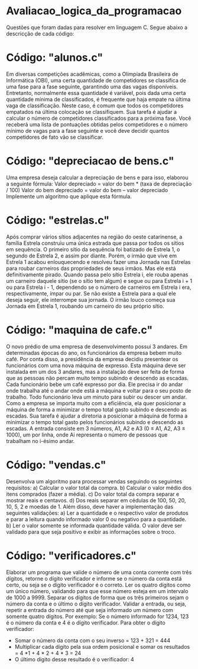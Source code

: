 # Avaliacao_logica_da_programacao
 Questões que foram dadas para resolver em linguagem C. Segue abaixo a descricção de cada código:

# Código: "alunos.c"
 Em diversas competições acadêmicas, como a Olimpíada Brasileira de Informática (OBI), uma certa quantidade de competidores se classifica de uma fase para a fase seguinte, garantindo uma das vagas disponíveis. Entretanto, normalmente essa quantidade é variável, pois dada uma certa quantidade mínima de classificados, é frequente que haja empate na última vaga de classificação. Neste caso, é comum que todos os competidores empatados na última colocação se classifiquem.
 Sua tarefa é ajudar a calcular o número de competidores classificados para a próxima fase. Você receberá uma lista de pontuações obtidas pelos competidores e o número mínimo de vagas para a fase seguinte e você deve decidir quantos competidores de fato vão se classificar.

# Código: "depreciacao de bens.c"
 Uma empresa deseja calcular a depreciação de bens e para isso, elaborou a seguinte fórmula:
Valor depreciado = valor do bem * (taxa de depreciação / 100) Valor do bem depreciado = valor do bem – valor depreciado
Implemente um algoritmo que aplique esta fórmula.

# Código: "estrelas.c"
 Após comprar vários sítios adjacentes na região do oeste catarinense, a família Estrela construiu uma única estrada que passa por todos os sítios em sequência. O primeiro sítio da sequência foi batizado de Estrela 1, o segundo de Estrela 2, e assim por diante. Porém, o irmão que vive em Estrela 1 acabou enlouquecendo e resolveu fazer uma Jornada nas Estrelas para roubar carneiros das propriedades de seus irmãos. Mas ele está definitivamente pirado. Quando passa pelo sítio Estrela i, ele rouba apenas um carneiro daquele sítio (se o sítio tem algum) e segue ou para Estrela i + 1 ou para Estrela i - 1, dependendo se o número de carneiros em Estrela i era, respectivamente, ímpar ou par. Se não existe a Estrela para a qual ele deseja seguir, ele interrompe sua jornada. O irmão louco começa sua Jornada em Estrela 1, roubando um carneiro do seu próprio sítio.


# Código: "maquina de cafe.c"
 O novo prédio de uma empresa de desenvolvimento possui 3 andares. Em determinadas épocas do ano, os funcionários da empresa bebem muito café. Por conta disso, a presidência da empresa decidiu presentear os funcionários com uma nova máquina de expresso. Esta máquina deve ser instalada em um dos 3 andares, mas a instalação deve ser feita de forma que as pessoas não percam muito tempo subindo e descendo as escadas. Cada funcionário bebe um café expresso por dia. Ele precisa ir do andar onde trabalha até o andar onde está a máquina e voltar para o seu posto de trabalho. Todo funcionário leva um minuto para subir ou descer um andar. Como a empresa se importa muito com a eficiência, ela quer posicionar a máquina de forma a minimizar o tempo total gasto subindo e descendo as escadas. 
 Sua tarefa é ajudar a diretoria a posicionar a máquina de forma a minimizar o tempo total gasto pelos funcionários subindo e descendo as escadas. A entrada consiste em 3 números, A1, A2 e A3 (0 ≤ A1, A2, A3 ≤ 1000), um por linha, onde Ai representa o número de pessoas que trabalham no i-ésimo andar.

# Código: "vendas.c"
Desenvolva um algoritmo para processar vendas seguindo os seguintes requisitos:
a) Calcular o valor total da compra.
b) Calcular o valor médio dos itens comprados (fazer a média).
c) Do valor total da compra separar e mostrar reais e centavos.
d) Dos reais separar em cédulas de 100, 50, 20, 10, 5, 2 e moedas de 1.
Além disso, deve haver a implementação das seguintes validações:
a) Ler a quantidade e o respectivo valor de produtos e parar a leitura quando informado valor 0 ou negativo para a quantidade.
b) Ler o valor somente se informada quantidade válida. O valor deve ser validado para que seja positivo e exibir as informações sobre o troco.

# Código: "verificadores.c"
Elaborar um programa que valide o número de uma conta corrente com três dígitos, retorne o dígito verificador e informe se o número da conta está certo, ou seja se o dígito verificador é o correto. Ler os quatro dígitos como um único número, validando para que esse número esteja em um intervalo de 1000 a 9999. Separar os dígitos de forma que os três primeiros sejam o número da conta e o último o dígito verificador. Validar a entrada, ou seja, repetir a entrada do número até que seja informado um número com somente quatro dígitos.
Por exemplo: Se o número informado for 1234, 123 é o número da conta e 4 é o dígito verificador.
Para obter o dígito verificador:
- Somar o número da conta com o seu inverso = 123 + 321 = 444
- Multiplicar cada dígito pela sua ordem posicional e somar os resultados = 4 *1 + 4 * 2 + 4 * 3 = 24
- O último dígito desse resultado é o verificador: 4
  
